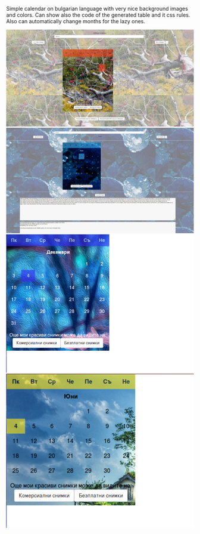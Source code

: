 Simple calendar on bulgarian language with very nice background images and colors. Can show also the code of the generated table and it css rules. Also can automatically change months for the lazy ones. 

<img src="screenshot1.png" alt="appearence of the project screenshot1" /> <br />
<img src="screenshot2.png" alt="appearence of the project screenshot2" /> <br />
<img src="screenshot3.png" alt="appearence of the project screenshot3" /> <br />
<img src="screenshot4.png" alt="appearence of the project screenshot4" />